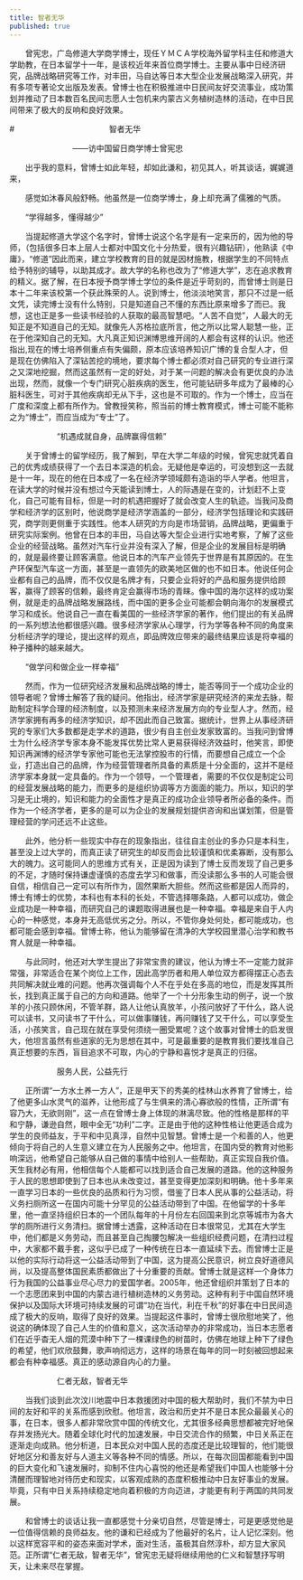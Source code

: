 ```yaml
---
title: 智者无华
published: true 
---
```


　　曾宪忠，广岛修道大学商学博士，现任ＹＭＣＡ学校海外留学科主任和修道大学助教，在日本留学十一年，是该校近年来首位商学博士。主要从事中日经济研究，品牌战略研究等工作，对丰田，马自达等日本大型企业发展战略深入研究，并有多项专著论文出版及发表。曾博士也在积极推进中日民间友好交流事业，成功策划并推动了日本数百名民间志愿人士包机来内蒙古义务植树造林的活动，在中日民间带来了极大的反响和良好效果。

#　　　　　　　　　　　　智者无华

　　　　　　　　——访中国留日商学博士曾宪忠

　　出乎我的意料，曾博士如此年轻，却如此谦和，初见其人，听其谈话，娓娓道来，

　　感觉如沐春风般舒畅。他虽然是一位商学博士，身上却充满了儒雅的气质。

　　“学得越多，懂得越少”

　　当提起修道大学这个名字时，曾博士说这个名字是有一定来历的，因为他的导师，（包括很多日本上层人士都对中国文化十分热爱，很有兴趣钻研），他熟读《中庸》，“修道”因此而来，建立学校教育的目的就是因材施教，根据学生的不同特点给予特别的辅导，以助其成才。故大学的名称也改为了“修道大学”，志在追求教育的精义。据了解，在日本授予商学博士学位的条件是近乎苛刻的，而曾博士则是日本十二年来该校第一个获此殊荣的人。说到博士，他淡淡地笑言，那只不过是一纸文凭，读完博士没有什么特别，只是知道自己不懂的东西比原来增多了而已。我想，这也正是多一些读书经验的人获取的最高智慧吧。“人苦不自觉”，人最大的无知正是不知道自己的无知。就像先人苏格拉底所言，他之所以比常人聪慧一些，正在于他深知自己的无知。大凡真正知识渊博思维开阔的人都会有这样的认识。他还指出,现在的博士培养侧重点有失偏颇，原本应该培养知识广博的复合型人才，但是现在仿佛陷入了深钻苦挖的境地，要求每个博士都必须对自己研究的专业进行深之又深地挖掘，然而这虽然有一定的好处，对于某一问题的解决会有更优良的办法出现，然而，就像一个专门研究心脏疾病的医生，他可能钻研多年成为了最棒的心脏科医生，可对于其他疾病却无从下手，这也是不可取的。作为一个博士，应当在广度和深度上都有所作为。曾教授笑称，照当前的博士教育模式，博士可能不能称之为“博士”，而应当成为“专士”了。

　　　　　　“机遇成就自身，品牌赢得信赖”

　　关于曾博士的留学经历，我了解到，早在大学二年级的时候，曾宪忠就凭着自己的优秀成绩获得了一个去日本深造的机会。无疑他是幸运的，可没想到这一去就是十一年，现在的他在日本成了一名在经济学领域颇有造诣的华人学者。他坦言，在读大学的时候并没有想过今天能读到博士，人的际遇是在变的，计划赶不上变化，自己可能有目标，但是一时的机遇把握好了就会改变人生的轨迹。当我问及商学和经济学的区别时，他说商学是经济学涵盖的一部分，经济学包括理论和实践研究，商学则更侧重于实践性。他本人研究的方向是市场营销，品牌战略，更偏重于研究实际案例。他曾在日本的丰田，马自达等大型企业进行实地考察，了解了这些企业的经营战略。虽然对汽车行业并没有深入了解，但是企业的发展目标是明确的，就是最终要让顾客满意。他说日本的汽车产业领先于世界是有其原因的。在生产环保型汽车这一方面，甚至是一直领先的欧美地区做的也不如日本。他说任何企业都有自己的品牌，而不仅仅是名牌才有，只要企业将好的产品和服务提供给顾客，赢得了顾客的信赖，最终肯定会赢得市场的青睐。像中国的海尔这样的成功案例，就是走的品牌战略发展路线，而中国的更多企业可能都会朝向海尔的发展模式学习和成长。他说自己一直在看美国的一些经济学家的著作，他们提出的有关品牌的一系列想法他都很感兴趣。很多经济学家从心理学，行为学等各种不同的角度来分析经济学的理论，提出这样的观点，即品牌效应带来的最终结果应该是将幸福的种子播种的越来越大。

　　“做学问和做企业一样幸福”

　　然而，作为一位研究经济发展和品牌战略的博士，能否等同于一个成功企业的领导者呢？曾博士解答了我的疑问。他指出，经济学家是研究经济的来龙去脉，帮助制定科学合理的经济制度，以及预测未来经济发展方向的专业型人才。然而，经济学家拥有再多的经济学知识，却不因此而自己致富。据统计，世界上从事经济研究的专家们大多数都是走学术的道路，很少有自主创业发家致富的。当我问到曾博士为什么经济学专家本身不能发挥优势比常人更易获得经济效益时，他笑言，即使知识再渊博的经济学专家他可能也无法掌控股市的行情，而要想自己成立一个企业，打造出自己的品牌，作为经营管理者所具备的素质是十分全面的，这并不是经济学家本身就一定具备的。作为一个领导，一个管理者，需要的不仅仅是制定公司的经营发展战略的能力，而更多的是组织协调等方方面面的能力。所以，知识的学习是无止境的，知识和能力的全面性才是真正的成功企业领导者所必备的条件。而作为一个经济学者，更多的是可以为企业的发展规划提供咨询和出谋划策，但是管理经营的学问还远不止这些。

　　此外，他分析一些现实中存在的现象指出，往往自主创业的多办只是本科生，甚至没上过大学的，而真正读了研究生的却反而会比较谨慎和优柔寡断，没有那么大的魄力。这可能同人的思维方式有关，正是因为读到了博士反而发现了自己更多的不足，才随时保持谦虚谨慎的态度去学习和做事，而没读那么多书的人可能会很自信，相信自己一定可以有所作为，固然果断大胆些。然而这些都是因人而异的，博士有博士的优势，本科也有本科的长处，不管选择哪条路，人都可以成功，做企业成功是一种幸福，而研究自己的课题取得进展也是一种幸福。幸福是来自于人内心的一种感觉，本身并无高低优劣之分。所以，不管你身处何处，都可能成功，也都可能会感到幸福。曾博士称，他认为能够留在清净的大学校园里潜心治学和教书育人就是一种幸福。

　　与此同时，他还对大学生提出了非常宝贵的建议，他认为博士不一定能力就非常强，非常适合在某个岗位上工作，因此高学历者和用人单位双方都得摆正心态去共同解决就业难的问题。他再次强调每个人不在乎处在多高的地位，而是发挥其所长，找到真正属于自己的方向和道路。他举了一个十分形象生动的例子，说一个放羊的小孩只顾休闲，不管羊群，路人让他认真放羊，小孩问放好了干什么，路人说可以读书，又问读书了干什么，可以做事赚钱，再问赚钱了又干什么，可以享受生活，小孩笑言，自己现在就在享受何须绕一圈受累呢？这个故事对曾博士的启发很大，他坦言虽然有些道家的无为思想在其中，可是最重要的是教育我们要找准自己真正想要的东西，盲目追求不可取，内心的宁静和喜悦才是真正的归宿。

　　　　　　服务人民，公益先行

　　正所谓“一方水土养一方人”，正是甲天下的秀美的桂林山水养育了曾博士，给了他更多山水灵气的滋养，让他形成了与生俱来的清心寡欲般的性情，正所谓“有容乃大，无欲则刚”，这一点在曾博士身上体现的淋漓尽致。他的性格是那样的平和宁静，谦逊自然，眼中全无“功利”二字。正是由于他的这种性格让他更适合成为学生的良师益友，于平和中见真淳，自然中见智慧。曾博士是一个和善的人，他更倾向于将自己的人生意义建立在为人民服务之中。他坦言，在国内受的教育对他影响深远，他希望自己能够从自己做的事情中给别人一些帮助，真正实现自我价值。天生我材必有用，他相信每个人能都可以找到适合自己发展的道路。他的这种服务于人民的思想即使到了日本也从未改变过，甚至变得更加深刻和明确。他十多年来一直学习日本的一些优良的品质和行为习惯，借鉴了日本人民从事的公益活动，将义务扫厕所这一在国内可能十分罕见的公益活动带到了中国。在他留学的十多年里，他一直坚持组织日本的一个团队每年的十月份左右回国来到北京等城市为各大学的厕所进行义务清扫。据曾博士透露，这种活动在日本很常见，尤其在大学生中，他们都是义务劳动，而且甚至自己掏腰包解决一些组织经费问题，在清扫过程中，大家都不戴手套，这似乎已成了一种传统在日本一直延续下去。而曾博士正是以他的实际行动将这一公益活动带到了中国，这为提高公民意识，树立良好道德风尚，以及提高整体国民素质都做出了十分重要的贡献。曾博士就是这样一个身体力行为我国的公益事业尽心尽力的爱国学者。2005年，他还曾组织并策划了日本的一个志愿团来到中国的内蒙古进行植树造林的义务劳动。这种有利于中国自然环境保护以及国际大环境可持续发展的可谓“功在当代，利在千秋”的好事在中日民间造成了极大的反响，取得了良好的效果。当提起这件事时，曾博士很欣慰地笑了，他说这的确体现了自己人生的价值和意义，这次活动举办的非常成功，当日本志愿者们在近乎杳无人烟的荒漠中种下了一棵课绿色的树苗时，仿佛在地球上种下了绿色的希望，他们欢欣鼓舞，歌声响彻远方，这样的场景在每年的同一时刻被回想起来都会有种幸福感。真正的感动源自内心的力量。

　　　　　　仁者无敌，智者无华

　　当我们谈到此次汶川地震中日本救援团对中国的极大帮助时，我们不禁为中日间的友好和平的关系而感到欣慰。他坦言，政治和历史并不是日本民众最最关心的事，在日本，很多人都非常欣赏中国的传统文化，尤其很多经典思想都被完好地保存并发扬光大。随着全球化时代的加速发展，中日交流合作的频繁，中日关系正在逐渐走向成熟。他分析道，日本民众对中国人民的态度还是比较理智的，他们能很好地区分和善友好与人道主义等各种不同的情感。所以，在每次回国都能看到中国的巨大变化和飞速发展时，抑制不住内心喜悦的他还是希望我们中国人也能够十分清醒而理智地对待历史和现实，以客观成熟的态度积极推动中日友好事业的发展。毕竟，只有中日关系持续稳定地向着积极的方向迈进，才能更有利于两国的共同发展。

　　和曾博士的谈话让我一直都感觉十分亲切自然，尽管是博士，可是更感觉他是一位值得信赖的良师益友。他的谦和已经成为了他最好的名片，让人记忆深刻。他以这样宽容平和的姿态来面对学术，面对生活，虽极其自然淳朴，却方显大家风范。正所谓“仁者无敌，智者无华”，曾宪忠无疑将继续用他的仁义和智慧抒写明天，让未来尽在掌握。
